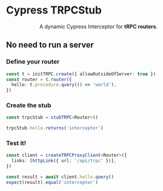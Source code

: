 # Cypress TRPCStub

<p align='center'>
A dynamic Cypress Interceptor for <b>tRPC routers</b>.
</p>


## No need to run a server

### Define your router

```ts
const t = initTRPC.create({ allowOutsideOfServer: true })
const router = t.router({
  hello: t.procedure.query(() => 'world'),
})
```

### Create the stub

```ts
const trpcStub = stubTRPC<Router>()

trpcStub.hello.returns('interceptor')
```

### Test it!

```ts
const client = createTRPCProxyClient<Router>({
  links: [httpLink({ url: '/api/trpc' })],
})

const result = await client.hello.query()
expect(result).equal('interceptor')
```
